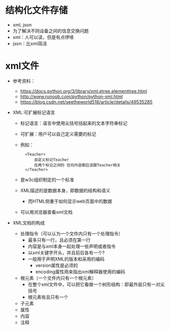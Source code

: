 # 结构化文件存储
- xml, json
- 为了解决不同设备之间的信息交换问题
- xml：人可以读，但是有点啰嗦
- json：比xml简洁

# xml文件
- 参考资料：
    - https://docs.python.org/3/library/xml.etree.elementtree.html
    - http://www.runoob.com/python/python-xml.html
    - https://blog.csdn.net/seetheworld518/article/details/49535285
    
- XML:可扩展标记语言
    - 标记语言：语言中使用尖括号括起来的文本字符串标记
    - 可扩展：用户可以自己定义需要的标记
    - 例如：
            
            <Teacher>
                自定义标记Teacher
                在两个标记之间的 任何内容都应该跟Teacher相关
            </Teacher>
    - 是w3c组织制定的一个标准
    - XML描述的是数据本身，即数据的结构和语义
        - 而HTML侧重于如何显示web页面中的数据
    - 可以用浏览器查看xml文档
    
- XML文档的构成
    - 处理指令（可以认为一个文件内只有一个处理指令）
        - 最多只有一行，且必须在第一行
        - 内容是与xml本身一起处理一些声明或者指令
        - 以xml关键字开头，并且前后各有一个?
        - 一般用于声明XML的版本和采用的编码
            - version属性是必须的
            - encoding属性用来指出xml解释器使用的编码
    - 根元素（一个文件内只有一个根元素）
        - 在整个xml文件中，可以把它看做一个树形结构：即最外层只有一对尖括号
        - 根元素有且只有一个
    - 子元素
    - 属性
    - 内容
    - 注释
        
     